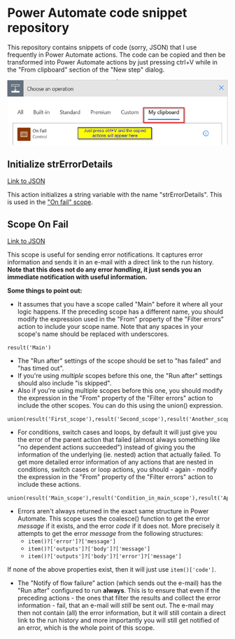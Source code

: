 # Power Automate code snippet repository
This repository contains snippets of code (sorry, JSON) that I use frequently in Power Automate actions. The code can be copied and then be transformed into Power Automate actions by just pressing ctrl+V while in the "From clipboard" section of the "New step" dialog.

![Press ctrl+V while in the "Clipboard" section of the "New step" dialog](images/PowerAutomate_Clipboard.png)

## Initialize strErrorDetails
[Link to JSON](https://github.com/OliverR-82/PowerAutomate/blob/main/Initialize%20strErrorDetails)

This action initializes a string variable with the name "strErrorDetails". This is used in the ["On fail" scope](https://github.com/OliverR-82/PowerAutomate/blob/main/Scope%20On%20Fail).

## Scope On Fail
[Link to JSON](https://github.com/OliverR-82/PowerAutomate/blob/main/Scope%20On%20Fail)

This scope is useful for sending error notifications. It captures error information and sends it in an e-mail with a direct link to the run history. **Note that this does not do any error _handling_, it just sends you an immediate notification with useful information.**

**Some things to point out:**
* It assumes that you have a scope called "Main" before it where all your logic happens. If the preceding scope has a different name, you should modify the expression used in the "From" property of the "Filter errors" action to include your scope name. Note that any spaces in your scope's name should be replaced with underscores.
```
result('Main')
```
* The "Run after" settings of the scope should be set to "has failed" and "has timed out". 
* If you're using *multiple* scopes before this one, the "Run after" settings should also include "is skipped".
* Also if you're using multiple scopes before this one, you should modify the expression in the "From" property of the "Filter errors" action to include the other scopes. You can do this using the union() expression.
```
union(result('First_scope'),result('Second_scope'),result('Another_scope'))
```
* For conditions, switch cases and loops, by default it will just give you the error of the parent action that failed (almost always something like "no dependent actions succeeded") instead of giving you the information of the underlying (ie. nested) action that actually failed. To get more detailed error information of any actions that are nested in conditions, switch cases or loop actions, you should - again - modify the expression in the "From" property of the "Filter errors" action to include these actions.
```
union(result('Main_scope'),result('Condition_in_main_scope'),result('Apply_to_each_in_main_scope'))
```
* Errors aren't always returned in the exact same structure in Power Automate. This scope uses the coalesce() function to get the error *message* if it exists, and the error *code* if it does not. More precisely it attempts to get the error *message* from the following structures:
  - `item()?['error']?['message']`
  - `item()?['outputs']?['body']?['message']`
  - `item()?['outputs']?['body']?['error']?['message']`

If none of the above properties exist, then it will just use `item()['code']`.
* The "Notify of flow failure" action (which sends out the e-mail) has the "Run after" configured to run **always**. This is to ensure that even if the preceding actions - the ones that filter the results and collect the error information - fail, that an e-mail will _still_ be sent out. The e-mail may then not contain (all) the error information, but it will still contain a direct link to the run history and more importantly you will still get notified of an error, which is the whole point of this scope.
